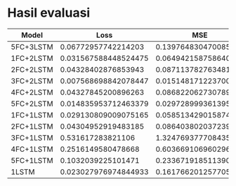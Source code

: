 # Hasil evaluasi


Model | Loss | MSE | Muter | zig-zag
--- | --- | --- | --- | ---
5FC+3LSTM | 0.06772957742214203 | 0.13976483047008514 | 0.6662182211875916 | 1.157960295677185
1FC+2LSTM | 0.031567588448524475 |  0.06494215875864029 |  |
2FC+2LSTM | 0.04328402876853943 | 0.08711378276348114 | 0.6375300884246826 | 1.1182525157928467
3FC+2LSTM | 0.007568698842078447 | 0.015148171223700047 | 0.7618940472602844 | 1.041634440422058
4FC+2LSTM | 0.04327845200896263 | 0.08682206273078918 | 0.8050433993339539 | 0.6849240660667419
5FC+2LSTM | 0.014835953712463379 | 0.029728999361395836 | 0.54059237241745 | 0.8792131543159485
1FC+1LSTM | 0.029130809009075165 | 0.05851342901587486 | 1.0701746940612793 | 0.739254355430603
2FC+1LSTM | 0.04304952919483185 | 0.08640380203723907 | 0.9099007248878479 | 1.1894716024398804
3FC+1LSTM | 0.531617283821106 | 1.324769377708435 | 1.3532531261444092 | 1.9151766300201416
4FC+1LSTM | 0.2516149580478668 | 0.6036691069602966 | 0.6654461622238159 | 1.1786810159683228
5FC+1LSTM | 0.1032039225101471 | 0.23367191851139069 | 0.9112748503684998 | 0.7032715678215027
1LSTM | 0.023027976974844933 | 0.1617662012577057 |  |